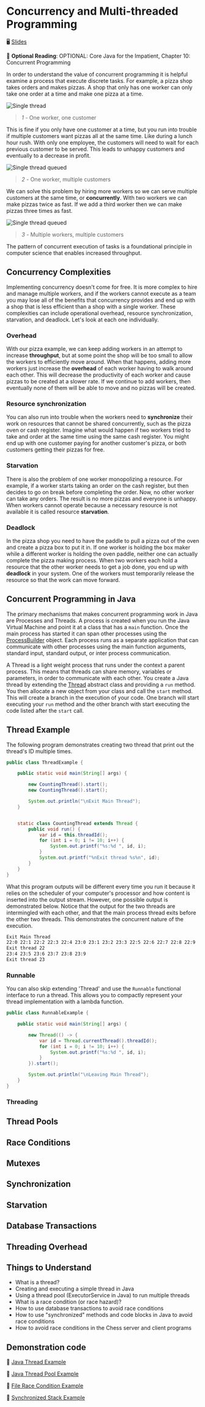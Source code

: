 # Concurrency and Multi-threaded Programming

🖥️ [Slides](https://docs.google.com/presentation/d/1ibtqBjYEzx45Nh9eLP5xq6jWKfVjVMpv/edit#slide=id.p1)

📖 **Optional Reading**: OPTIONAL: Core Java for the Impatient, Chapter 10: Concurrent Programming

In order to understand the value of concurrent programming it is helpful examine a process that execute discrete tasks. For example, a pizza shop takes orders and makes pizzas. A shop that only has one worker can only take one order at a time and make one pizza at a time.

![Single thread](singleThread.gif)

> _1_ - One worker, one customer

This is fine if you only have one customer at a time, but you run into trouble if multiple customers want pizzas all at the same time. Like during a lunch hour rush. With only one employee, the customers will need to wait for each previous customer to be served. This leads to unhappy customers and eventually to a decrease in profit.

![Single thread queued](singleThreadQueue.gif)

> _2_ - One worker, multiple customers

We can solve this problem by hiring more workers so we can serve multiple customers at the same time, or **concurrently**. With two workers we can make pizzas twice as fast. If we add a third worker then we can make pizzas three times as fast.

![Single thread queued](multiThreaded.gif)

> _3_ - Multiple workers, multiple customers

The pattern of concurrent execution of tasks is a foundational principle in computer science that enables increased throughput.

## Concurrency Complexities

Implementing concurrency doesn't come for free. It is more complex to hire and manage multiple workers, and if the workers cannot execute as a team you may lose all of the benefits that concurrency provides and end up with a shop that is less efficient than a shop with a single worker. These complexities can include operational overhead, resource synchronization, starvation, and deadlock. Let's look at each one individually.

### Overhead

With our pizza example, we can keep adding workers in an attempt to increase **throughput**, but at some point the shop will be too small to allow the workers to efficiently move around. When that happens, adding more workers just increase the **overhead** of each worker having to walk around each other. This will decrease the productivity of each worker and cause pizzas to be created at a slower rate. If we continue to add workers, then eventually none of them will be able to move and no pizzas will be created.

### Resource synchronization

You can also run into trouble when the workers need to **synchronize** their work on resources that cannot be shared concurrently, such as the pizza oven or cash register. Imagine what would happen if two workers tried to take and order at the same time using the same cash register. You might end up with one customer paying for another customer's pizza, or both customers getting their pizzas for free.

### Starvation

There is also the problem of one worker monopolizing a resource. For example, if a worker starts taking an order on the cash register, but then decides to go on break before completing the order. Now, no other worker can take any orders. The result is no more pizzas and everyone is unhappy. When workers cannot operate because a necessary resource is not available it is called resource **starvation**.

### Deadlock

In the pizza shop you need to have the paddle to pull a pizza out of the oven and create a pizza box to put it in. If one worker is holding the box maker while a different worker is holding the oven paddle, neither one can actually complete the pizza making process. When two workers each hold a resource that the other worker needs to get a job done, you end up with **deadlock** in your system. One of the workers must temporarily release the resource so that the work can move forward.

## Concurrent Programming in Java

The primary mechanisms that makes concurrent programming work in Java are Processes and Threads. A process is created when you run the Java Virtual Machine and point it at a class that has a `main` function. Once the main process has started it can span other processes using the [ProcessBuilder](https://docs.oracle.com/javase/8/docs/api/java/lang/ProcessBuilder.html) object. Each process runs as a separate application that can communicate with other processes using the main function arguments, standard input, standard output, or inter process communication.

A Thread is a light weight process that runs under the context a parent process. This means that threads can share memory, variables or parameters, in order to communicate with each other. You create a Java thread by extending the [Thread](https://docs.oracle.com/javase/8/docs/api/java/lang/Thread.html) abstract class and providing a `run` method. You then allocate a new object from your class and call the `start` method. This will create a branch in the execution of your code. One branch will start executing your `run` method and the other branch with start executing the code listed after the `start` call.

## Thread Example 

The following program demonstrates creating two thread that print out the thread's ID multiple times. 

```java
public class ThreadExample {

    public static void main(String[] args) {

        new CountingThread().start();
        new CountingThread().start();

        System.out.println("\nExit Main Thread");
    }


    static class CountingThread extends Thread {
        public void run() {
            var id = this.threadId();
            for (int i = 0; i != 10; i++) {
                System.out.printf("%s:%d ", id, i);
            }
            System.out.printf("%nExit thread %s%n", id);
        }
    }
}
```

What this program outputs will be different every time you run it because it relies on the scheduler of your computer's processor and how content is inserted into the output stream. However, one possible output is demonstrated below. Notice that the output for the two threads are intermingled with each other, and that the main process thread exits before the other two threads. This demonstrates the concurrent nature of the execution.

```txt
Exit Main Thread
22:0 22:1 22:2 22:3 22:4 23:0 23:1 23:2 23:3 22:5 22:6 22:7 22:8 22:9 
Exit thread 22
23:4 23:5 23:6 23:7 23:8 23:9 
Exit thread 23
```

### Runnable

You can also skip extending 'Thread' and use the `Runnable` functional interface to run a thread. This allows you to compactly represent your thread implementation with a lambda function.

```java
public class RunnableExample {

    public static void main(String[] args) {

        new Thread(() -> {
            var id = Thread.currentThread().threadId();
            for (int i = 0; i != 10; i++) {
                System.out.printf("%s:%d ", id, i);
            }
        }).start();

        System.out.println("\nLeaving Main Thread");
    }
}
```

### Threading

## Thread Pools

## Race Conditions

## Mutexes

## Synchronization

## Starvation

## Database Transactions

## Threading Overhead

## Things to Understand

- What is a thread?
- Creating and executing a simple thread in Java
- Using a thread pool (ExecutorService in Java) to run multiple threads
- What is a race condition (or race hazard)?
- How to use database transactions to avoid race conditions
- How to use "synchronized" methods and code blocks in Java to avoid race conditions
- How to avoid race conditions in the Chess server and client programs

## Demonstration code

📁 [Java Thread Example](example-code/src/demo/JavaThreadExample.java)

📁 [Java Thread Pool Example](example-code/src/demo/JavaThreadPoolExample.java)

📁 [File Race Condition Example](example-code/src/demo/FileRaceConditionExample.java)

📁 [Synchronized Stack Example](example-code/src/demo/Stack.java)
